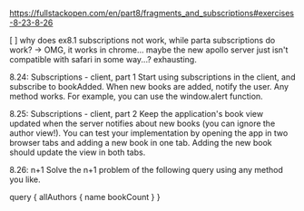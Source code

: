 https://fullstackopen.com/en/part8/fragments_and_subscriptions#exercises-8-23-8-26

[ ] why does ex8.1 subscriptions not work, while parta subscriptions do work? -> OMG, it works in chrome... maybe the new apollo server just isn't compatible with safari in some way...? exhausting.

8.24: Subscriptions - client, part 1
Start using subscriptions in the client, and subscribe to bookAdded. When new books are added, notify the user. Any method works. For example, you can use the window.alert function.

8.25: Subscriptions - client, part 2
Keep the application's book view updated when the server notifies about new books (you can ignore the author view!). You can test your implementation by opening the app in two browser tabs and adding a new book in one tab. Adding the new book should update the view in both tabs.

8.26: n+1
Solve the n+1 problem of the following query using any method you like.

query {
allAuthors {
name
bookCount
}
}
